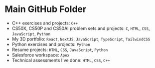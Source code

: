 # Main GitHub Folder

- C++ exercises and projects: `C++`
- CS50X, CS50P and CS50AI problem sets and projects: `C`, `HTML`, `CSS`, `JavaScript`, `Python`
- My 3D portfolio: `React`, `NextJS`, `JavaScript`, `TypeScript`, `TailwindCSS`
- Python exercises and projects: `Python`
- Resume projects: `HTML`, `CSS`, `JavaScript`, `Python`
- Salesforce workspace: `Apex`
- Technical assessments I've done: `HTML`, `CSS`, `C++`
